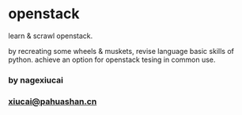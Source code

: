 # openstack
learn &amp; scrawl openstack.

by recreating some wheels &amp; muskets, revise language basic skills of python.
achieve an option for openstack tesing in common use.

### by nagexiucai
### xiucai@pahuashan.cn
